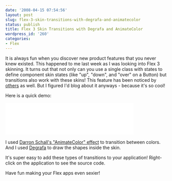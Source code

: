 ```yaml
---
date: '2008-04-15 07:54:56'
layout: post
slug: flex-3-skin-transitions-with-degrafa-and-animatecolor
status: publish
title: Flex 3 Skin Transitions with Degrafa and AnimateColor
wordpress_id: '260'
categories:
- Flex
---
```


It is always fun when you discover new product features that you never knew existed.  This happened to me last week as I was looking into Flex 3 skinning.  It turns out that not only can you use a single class with states to define component skin states (like "up", "down", and "over" on a Button) but transitions also work with these skins!  This feature has been noticed by [others](http://www.asfusion.com/blog/entry/stateful-skins-in-flex-3e-color-transitions-in-buttons-now-possible) as well.  But I figured I'd blog about it anyways - because it's so cool!

Here is a quick demo:
<iframe src="/SkinTransitions/SkinTransitions.html" width="400" height="100" frameborder="0">
</iframe>


I used [Darron Schall's "AnimateColor" effect](http://www.darronschall.com/weblog/archives/000254.cfm) to transition between colors.  And I used [Degrafa](http://degrafa.com/) to draw the shapes inside the skin.

It's super easy to add these types of transitions to your application!  Right-click on the application to see the source code.

Have fun making your Flex apps even sexier!
